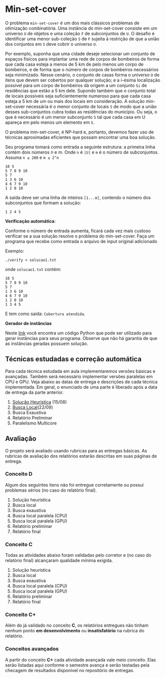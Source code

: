 # Min-set-cover

O problema `min-set-cover` é um dos mais clássicos problemas de otimização combinatória. Uma instância do min-set-cover consiste em um universo `U` de objetos e uma coleção `F` de subconjuntos de `U`. O desafio é identificar uma menor sub-coleção `S` de `F` sujeita à restrição de que a união dos conjuntos em `S` deve cobrir o universo `U`. 

Por exemplo, suponha que uma cidade deseje selecionar um conjunto de espaços físicos para implantar uma rede de corpos de bombeiros de forma que cada casa esteja a menos de 5 km de pelo menos um corpo de bombeiros, e de forma que o número de corpos de bombeiros necessários seja minimizado. Nesse cenário, o conjunto de casas forma o universo `U` de itens que devem ser cobertos por qualquer solução; e a i-ésima localização possível para um corpo de bombeiros dá origem a um conjunto `Si` de residências que estão a 5 km dele. Supondo também que o conjunto total de locais possíveis seja suficientemente numeroso para que cada casa esteja a 5 km de um ou mais dos locais em consideração. A solução min-set-cover necessária é o menor conjunto de locais `S` de modo que a união desses sub-conjuntos cubra todas as residências do município. Ou seja, o que é necessário é um menor subconjunto `S` tal que cada casa em U apareça em pelo menos um elemento em `S`.

O problema min-set-cover, é NP-hard e, portanto, devemos fazer uso de técnicas aproximadas eficientes que possam encontrar uma boa solução.

Seu programa tomará como entrada a seguinte estrutura: a primeira linha contém dois números n e m. Onde `n` é `|U|` e `m` é o número de subconjuntos. Assuma `n ≤ 200` e `m ≤ 2^n`

```
10 5
5 7 8 9 10
5 7
1 3 6 10
4 6 7 9 10
1 2 8 10
```

A saída deve ser uma linha de inteiros `[1...m]`, contendo o número dos subconjuntos que formam a solução:

```
1 2 4 5
```

**Verificação automática**:

Conforme o número de entrada aumenta, ficará cada vez mais custoso verificar se a sua solução resolve o problema do min-set-cover. Faça um programa que recebe como entrada o arquivo de input original adicionado 

Exemplo:

```
./verify < solucao1.txt
```

onde `solucao1.txt` contém:

```
10 5
5 7 8 9 10
5 7
1 3 6 10
4 6 7 9 10
1 2 8 10
1 3 4 5
```

E tem como saída: `Cobertura atendida`.
<!-- 
Dados `M` objetos com valor `V[i], i=1..M` e `N` pessoas, desejamos dividir estes objetos de maneira mais igualitária possível. Como não é possível "quebrar" objetos, naturalmente alguns ficarão com objetos de maior valor que os outros. Nosso objetivo neste projeto é definir qual seria o *menor valor que uma pessoa deveria aceitar nesta partição*.

Para fazer isso vamos usar o seguinte procedimento: uma pessoa será responsável por fazer a partição dos objetos em `N` partes. Porém, ela deverá permitir que **todas as outras `N-1` pessoas escolham primeiro qual parte elas desejam**. Ou seja, a pessoa que fez a partição naturalmente ficará com a parte de menor valor. Portanto nosso objetivo será **maximizar** o valor da parte de **menor** valor. Chamaremos este valor de *MMS* e a atribuição que o gera de *parte 1-de-n*.

Vejamos um exemplo: separaremos 6 objetos para 3 pessoas. Os valores dos objetos são `{20, 11, 9, 13, 14, 37}`. Uma possível partição seria

```
{37}
{20, 11}
{14, 13, 9}
```

Com esta partição, o menor valor seria o do segundo grupo (31). Note que várias divisões são possíveis:

```
{37}
{20, 14}
{13, 11, 9}
```

Nesta outra partição o menor valor é o do terceiro grupo (33). Portanto, entre essas duas divisões a segunda é melhor, já que a pessoa que dividiu ganharia um valor maior.

Usaremos este problema na disciplina por uma razão bem simples: encontrar o *MMS* é uma tarefa *NP-difícil*. Ou seja, o melhor que podemos fazer neste caso para garantir a melhor solução é, no pior caso, testar todas as alocações possíveis. Claramente isso é lento, então é uma bom exemplo de aplicação de SuperComputação! -->
**Gerador de instâncias**

Neste [link](https://colab.research.google.com/drive/16MSMeqDoZF3zBFIQw_Yt7Y601v6MpxaW?usp=sharing) você encontra um código Python que pode ser utilizado para gerar instâncias para seus programa. Observe que não há garantia de que as instâncias geradas possuem solução.



## Técnicas estudadas e correção automática

Para cada técnica estudada em aula implementaremos versões básicas e avançadas. Também será necessário implementar versões paralelas em CPU e GPU. Veja abaixo as datas de entrega e descrições de cada técnica implementada. Em geral, o enunciado de uma parte é liberado após a data de entrega da parte anterior.

1. [Solução Heurística](heuristico) (15/08)
2. [Busca Local](busca-local)(22/09)
3. Busca Exaustiva
4. Relatório Preliminar
5. Paralelismo Multicore

<!-- 1. [Solução Heurística](heuristico) (23/03)
2. [Busca local](busca-local) (09/04)
3. [Busca exaustiva](busca-exaustiva) (16/04)
4. [Relatório preliminar](relatorio-1) (30/04)
5. [Paralelismo MultiCore](paralelismo-multicore) (21/05) -->
<!-- 
Cada parte de implementação será conferida usando um script de correção checagem de resultados disponível no repositório de entregas do projeto, juntamente com instruções de uso. Registre seu usuário do github até **15/03** para ser convidado para seu repositório de entregas.

<iframe width="640px" height= "480px" src= "https://forms.office.com/Pages/ResponsePage.aspx?id=wKZwY5B7CUe9blnCjt6DO36bxJ3XetxChDUDKdweTOJURUNKWkFLSklHNk1RWlVBTUNHWEszVExOViQlQCN0PWcu&embed=true" frameborder= "0" marginwidth= "0" marginheight= "0" style= "border: none; max-width:100%; max-height:100vh" allowfullscreen webkitallowfullscreen mozallowfullscreen msallowfullscreen> </iframe>

### Instruções de correção

O corretor automático depende do pacote `grading-tools`, que deverá ser instalado como abaixo.

```shell
$> python3.8 -m pip install --user git+https://github.com/igordsm/grading-tools
```

??? tip "Python 3.8 no Ubuntu"
    Se seu `python3` é uma versão inferior ao 3.8, você pode instalá-lo com os pacotes abaixo:

    ```
    python3.8 python3.8-dev
    ```

    A partir daí poderá seguir normalmente as instruções desta página.

Com isso configurado, é só compilar seu programa e rodar `python3.8 corretor.py executavel`. Para baixar os novos exercícios é só rodar `git pull`. Os exercícios serão entregues criando um commit com sua resposta e dando `git push`.


!!! warning
    Fique atento a atualizações no seu repositório de projeto. Atualizações no corretor serão feitas ao longo do semestre, assim como serão disponibilizados novos arquivos de entrada/saída para cada parte a ser implementada. -->

## Avaliação

O projeto será avaliado usando rubricas para as entregas básicas. As rubricas de avaliação dos relatórios estarão descritas em suas páginas de entrega.

### Conceito D

Algum dos seguintes itens não foi entregue corretamente ou possui problemas sérios (no caso do relatório final).

1. Solução heurística
2. Busca local
3. Busca exaustiva
4. Busca local paralela (CPU)
5. Busca local paralela (GPU)
6. Relatório preliminar
7. Relatório final


### Conceito C

Todas as atividades abaixo foram validadas pelo corretor e (no caso do relatório final) alcançaram qualidade mínima exigida.

1. Solução heurística
2. Busca local
3. Busca exaustiva
4. Busca local paralela (CPU)
5. Busca local paralela (GPU)
6. Relatório preliminar
7. Relatório final

### Conceito C+

Além do já validado no conceito **C**, os relatórios entregues não tinham nenhum ponto **em desenvolvimento** ou **insatisfatório** na rubrica do relatório.

### Conceitos avançados

A partir do  conceito **C+** cada atividade avançada vale meio conceito. Elas serão listadas aqui conforme o semestre avança e serão testadas pela checagem de resultados disponível no repositório de entregas.

